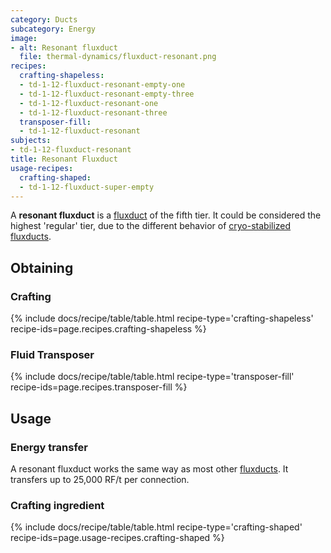 ```yaml
---
category: Ducts
subcategory: Energy
image:
- alt: Resonant fluxduct
  file: thermal-dynamics/fluxduct-resonant.png
recipes:
  crafting-shapeless:
  - td-1-12-fluxduct-resonant-empty-one
  - td-1-12-fluxduct-resonant-empty-three
  - td-1-12-fluxduct-resonant-one
  - td-1-12-fluxduct-resonant-three
  transposer-fill:
  - td-1-12-fluxduct-resonant
subjects:
- td-1-12-fluxduct-resonant
title: Resonant Fluxduct
usage-recipes:
  crafting-shaped:
  - td-1-12-fluxduct-super-empty
---
```


A **resonant fluxduct** is a [fluxduct](../fluxducts/) of the fifth tier. It
could be considered the highest 'regular' tier, due to the different behavior of
[cryo-stabilized fluxducts](../cryo-stabilized-fluxduct/).


Obtaining
---------

### Crafting
{% include docs/recipe/table/table.html recipe-type='crafting-shapeless' recipe-ids=page.recipes.crafting-shapeless %}

### Fluid Transposer
{% include docs/recipe/table/table.html recipe-type='transposer-fill' recipe-ids=page.recipes.transposer-fill %}


Usage
-----

### Energy transfer
A resonant fluxduct works the same way as most other
[fluxducts](../fluxducts/). It transfers up to 25,000 RF/t per connection.

### Crafting ingredient
{% include docs/recipe/table/table.html recipe-type='crafting-shaped' recipe-ids=page.usage-recipes.crafting-shaped %}
